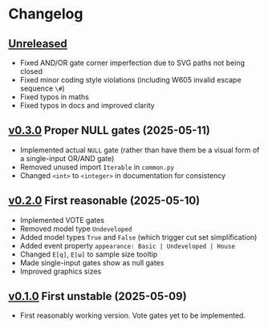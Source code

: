 # Changelog


## [Unreleased]

- Fixed AND/OR gate corner imperfection due to SVG paths not being closed
- Fixed minor coding style violations (including W605 invalid escape sequence `\#`)
- Fixed typos in maths
- Fixed typos in docs and improved clarity


## [v0.3.0] Proper NULL gates (2025-05-11)

- Implemented actual `NULL` gate (rather than have them be a visual form of a single-input OR/AND gate)
- Removed unused import `Iterable` in `common.py`
- Changed `<int>` to `<integer>` in documentation for consistency


## [v0.2.0] First reasonable (2025-05-10)

- Implemented VOTE gates
- Removed model type `Undeveloped`
- Added model types `True` and `False` (which trigger cut set simplification)
- Added event property `appearance: Basic | Undeveloped | House`
- Changed `E[q]`, `E[ω]` to sample size tooltip
- Made single-input gates show as null gates
- Improved graphics sizes


## [v0.1.0] First unstable (2025-05-09)

- First reasonably working version. Vote gates yet to be implemented.


[Unreleased]: https://github.com/public-fta/pfta/compare/v0.3.0...HEAD
[v0.3.0]: https://github.com/public-fta/pfta/compare/v0.2.0...v0.3.0
[v0.2.0]: https://github.com/public-fta/pfta/compare/v0.1.0...v0.2.0
[v0.1.0]: https://github.com/public-fta/pfta/releases/tag/v0.1.0
